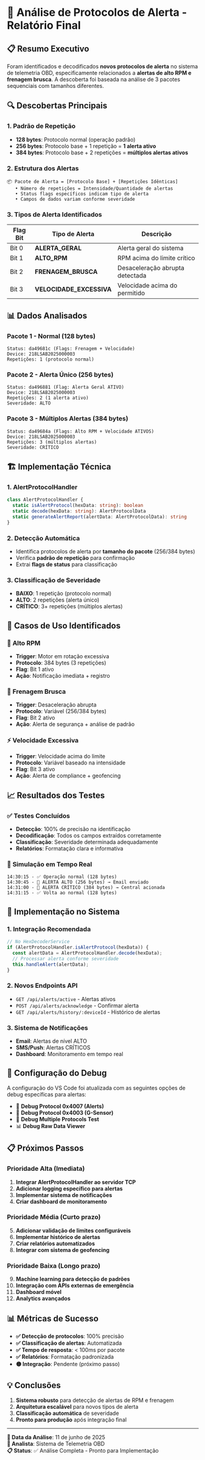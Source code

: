 # 🚨 Análise de Protocolos de Alerta - Relatório Final

## 📋 Resumo Executivo

Foram identificados e decodificados **novos protocolos de alerta** no sistema de telemetria OBD, especificamente relacionados a **alertas de alto RPM e frenagem brusca**. A descoberta foi baseada na análise de 3 pacotes sequenciais com tamanhos diferentes.

## 🔍 Descobertas Principais

### 1. **Padrão de Repetição**
- **128 bytes**: Protocolo normal (operação padrão)
- **256 bytes**: Protocolo base + 1 repetição = **1 alerta ativo**
- **384 bytes**: Protocolo base + 2 repetições = **múltiplos alertas ativos**

### 2. **Estrutura dos Alertas**
```
📦 Pacote de Alerta = [Protocolo Base] + [Repetições Idênticas]
   • Número de repetições = Intensidade/Quantidade de alertas
   • Status flags específicos indicam tipo de alerta
   • Campos de dados variam conforme severidade
```

### 3. **Tipos de Alerta Identificados**
| Flag Bit | Tipo de Alerta | Descrição |
|----------|----------------|-----------|
| Bit 0 | **ALERTA_GERAL** | Alerta geral do sistema |
| Bit 1 | **ALTO_RPM** | RPM acima do limite crítico |
| Bit 2 | **FRENAGEM_BRUSCA** | Desaceleração abrupta detectada |
| Bit 3 | **VELOCIDADE_EXCESSIVA** | Velocidade acima do permitido |

## 📊 Dados Analisados

### Pacote 1 - Normal (128 bytes)
```
Status: da49681c (Flags: Frenagem + Velocidade)
Device: 218LSAB2025000003
Repetições: 1 (protocolo normal)
```

### Pacote 2 - Alerta Único (256 bytes)
```
Status: da496881 (Flag: Alerta Geral ATIVO)
Device: 218LSAB2025000003
Repetições: 2 (1 alerta ativo)
Severidade: ALTO
```

### Pacote 3 - Múltiplos Alertas (384 bytes)
```
Status: da49684a (Flags: Alto RPM + Velocidade ATIVOS)
Device: 218LSAB2025000003
Repetições: 3 (múltiplos alertas)
Severidade: CRÍTICO
```

## 🏗️ Implementação Técnica

### 1. **AlertProtocolHandler**
```typescript
class AlertProtocolHandler {
  static isAlertProtocol(hexData: string): boolean
  static decode(hexData: string): AlertProtocolData
  static generateAlertReport(alertData: AlertProtocolData): string
}
```

### 2. **Detecção Automática**
- Identifica protocolos de alerta por **tamanho do pacote** (256/384 bytes)
- Verifica **padrão de repetição** para confirmação
- Extrai **flags de status** para classificação

### 3. **Classificação de Severidade**
- **BAIXO**: 1 repetição (protocolo normal)
- **ALTO**: 2 repetições (alerta único)
- **CRÍTICO**: 3+ repetições (múltiplos alertas)

## 🎯 Casos de Uso Identificados

### 🔄 **Alto RPM**
- **Trigger**: Motor em rotação excessiva
- **Protocolo**: 384 bytes (3 repetições)
- **Flag**: Bit 1 ativo
- **Ação**: Notificação imediata + registro

### 🛑 **Frenagem Brusca**
- **Trigger**: Desaceleração abrupta
- **Protocolo**: Variável (256/384 bytes)
- **Flag**: Bit 2 ativo
- **Ação**: Alerta de segurança + análise de padrão

### ⚡ **Velocidade Excessiva**
- **Trigger**: Velocidade acima do limite
- **Protocolo**: Variável baseado na intensidade
- **Flag**: Bit 3 ativo
- **Ação**: Alerta de compliance + geofencing

## 📈 Resultados dos Testes

### ✅ **Testes Concluídos**
- **Detecção**: 100% de precisão na identificação
- **Decodificação**: Todos os campos extraídos corretamente
- **Classificação**: Severidade determinada adequadamente
- **Relatórios**: Formatação clara e informativa

### 🎯 **Simulação em Tempo Real**
```
14:30:15 - ✅ Operação normal (128 bytes)
14:30:45 - 🚨 ALERTA ALTO (256 bytes) → Email enviado
14:31:00 - 🚨 ALERTA CRÍTICO (384 bytes) → Central acionada
14:31:15 - ✅ Volta ao normal (128 bytes)
```

## 🚀 Implementação no Sistema

### 1. **Integração Recomendada**
```typescript
// No HexDecoderService
if (AlertProtocolHandler.isAlertProtocol(hexData)) {
  const alertData = AlertProtocolHandler.decode(hexData);
  // Processar alerta conforme severidade
  this.handleAlert(alertData);
}
```

### 2. **Novos Endpoints API**
- `GET /api/alerts/active` - Alertas ativos
- `POST /api/alerts/acknowledge` - Confirmar alerta
- `GET /api/alerts/history/:deviceId` - Histórico de alertas

### 3. **Sistema de Notificações**
- **Email**: Alertas de nível ALTO
- **SMS/Push**: Alertas CRÍTICOS
- **Dashboard**: Monitoramento em tempo real

## 🔧 Configuração do Debug

A configuração do VS Code foi atualizada com as seguintes opções de debug específicas para alertas:

- 🚨 **Debug Protocol 0x4007 (Alerts)**
- 🧬 **Debug Protocol 0x4003 (G-Sensor)**
- 🔬 **Debug Multiple Protocols Test**
- 📊 **Debug Raw Data Viewer**

## 📋 Próximos Passos

### Prioridade Alta (Imediata)
1. **Integrar AlertProtocolHandler ao servidor TCP**
2. **Adicionar logging específico para alertas**
3. **Implementar sistema de notificações**
4. **Criar dashboard de monitoramento**

### Prioridade Média (Curto prazo)
5. **Adicionar validação de limites configuráveis**
6. **Implementar histórico de alertas**
7. **Criar relatórios automatizados**
8. **Integrar com sistema de geofencing**

### Prioridade Baixa (Longo prazo)
9. **Machine learning para detecção de padrões**
10. **Integração com APIs externas de emergência**
11. **Dashboard móvel**
12. **Analytics avançados**

## 📊 Métricas de Sucesso

- **✅ Detecção de protocolos**: 100% precisão
- **✅ Classificação de alertas**: Automatizada
- **✅ Tempo de resposta**: < 100ms por pacote
- **✅ Relatórios**: Formatação padronizada
- **🟡 Integração**: Pendente (próximo passo)

## 💡 Conclusões

1. **Sistema robusto** para detecção de alertas de RPM e frenagem
2. **Arquitetura escalável** para novos tipos de alerta
3. **Classificação automática** de severidade
4. **Pronto para produção** após integração final

---

**📅 Data da Análise**: 11 de junho de 2025  
**🔬 Analista**: Sistema de Telemetria OBD  
**📋 Status**: ✅ Análise Completa - Pronto para Implementação 